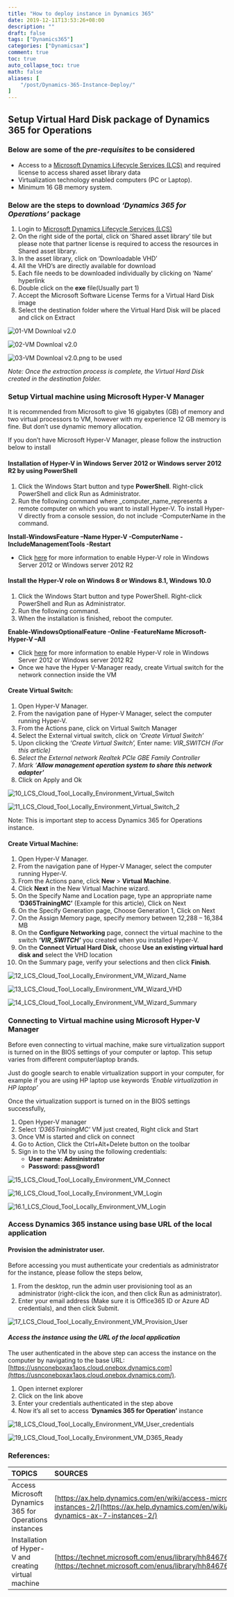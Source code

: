```yaml
---
title: "How to deploy instance in Dynamics 365"
date: 2019-12-11T13:53:26+08:00
description: ""
draft: false
tags: ["Dynamics365"]
categories: ["Dynamicsax"]
comment: true
toc: true
auto_collapse_toc: true
math: false
aliases: [
    "/post/Dynamics-365-Instance-Deploy/"
]
---
```


<!--more-->

## Setup Virtual Hard Disk package of Dynamics 365 for Operations

### Below are some of the _pre-requisites_ to be considered

* Access to a [Microsoft Dynamics Lifecycle Services \(LCS\)](https://lcs.dynamics.com/) and required license to access shared asset library data
* Virtualization technology enabled computers \(PC or Laptop\).
* Minimum 16 GB memory system.

### Below are the **steps to** download _‘Dynamics 365 for Operations’_ package

1. Login to [Microsoft Dynamics Lifecycle Services \(LCS\)](https://lcs.dynamics.com/)
2. On the right side of the portal, click on ‘Shared asset library’ tile but please note that partner license is required to access the resources in Shared asset library.
3. In the asset library, click on ‘Downloadable VHD’
4. All the VHD’s are directly available for download
5. Each file needs to be downloaded individually by clicking on ‘Name’ hyperlink
6. Double click on the **exe** file\(Usually part 1\)
7. Accept the Microsoft Software License Terms for a Virtual Hard Disk image
8. Select the destination folder where the Virtual Hard Disk will be placed and click on Extract

![01-VM Downloal v2.0](https://dynamicsax708.files.wordpress.com/2017/03/01-vm-downloal-v2.0.png?w=840)

![02-VM Downloal v2.0](https://dynamicsax708.files.wordpress.com/2017/03/02-vm-downloal-v2.0.png?w=840)

![03-VM Downloal v2.0.png to be used](https://dynamicsax708.files.wordpress.com/2017/03/03-vm-downloal-v2.0.png-to-be-used.png?w=840)

_Note: Once the extraction process is complete, the Virtual Hard Disk created in the destination folder._

### Setup Virtual machine using Microsoft Hyper-V Manager

It is recommended from Microsoft to give 16 gigabytes \(GB\) of memory and two virtual processors to VM, however with my experience 12 GB memory is fine. But don’t use dynamic memory allocation.

If you don’t have Microsoft Hyper-V Manager, please follow the instruction below to install

#### **Installation of Hyper-V in Windows Server 2012 or Windows server 2012 R2 by using PowerShell**

1. Click the Windows Start button and type **PowerShell**. Right-click PowerShell and click Run as Administrator.
2. Run the following command where _computer\_name_represents a remote computer on which you want to install Hyper-V. To install Hyper-V directly from a console session, do not include -ComputerName  in the command.

**Install-WindowsFeature –Name Hyper-V -ComputerName -IncludeManagementTools -Restart**

* Click [here](https://technet.microsoft.com/en-us/library/hh846766%28v=ws.11%29.aspx#BKMK_SERVER) for more information to enable Hyper-V role in Windows Server 2012 or Windows server 2012 R2

#### **Install the Hyper-V role on Windows 8 or Windows 8.1, Windows 10.0**

1. Click the Windows Start button and type PowerShell. Right-click PowerShell and Run as Administrator.
2. Run the following command.
3. When the installation is finished, reboot the computer.

**Enable-WindowsOptionalFeature -Online -FeatureName Microsoft-Hyper-V –All**

* Click [here](https://technet.microsoft.com/en-us/library/hh846766%28v=ws.11%29.aspx#BKMK_CLIENT) for more information to enable Hyper-V role in Windows Server 2012 or Windows server 2012 R2
* Once we have the Hyper V-Manager ready, create Virtual switch for the network connection inside the VM

#### Create Virtual Switch:

1. Open Hyper-V Manager.
2. From the navigation pane of Hyper-V Manager, select the computer running Hyper-V.
3. From the Actions pane, click on Virtual Switch Manager
4. Select the External virtual switch, click on _‘Create Virtual Switch’_
5. Upon clicking the _‘Create Virtual Switch’,_ Enter name: _VIR\_SWITCH \(For this article\)_
6. _Select the External network Realtek PCIe GBE Family Controller_
7. _Mark ‘**Allow management operation system to share this network adapter’**_
8. Click on Apply and Ok

![10\_LCS\_Cloud\_Tool\_Locally\_Environment\_Virtual\_Switch](https://dynamicsax708.files.wordpress.com/2017/03/10_lcs_cloud_tool_locally_environment_virtual_switch.png?w=840)

![11\_LCS\_Cloud\_Tool\_Locally\_Environment\_Virtual\_Switch\_2](https://dynamicsax708.files.wordpress.com/2017/03/11_lcs_cloud_tool_locally_environment_virtual_switch_2.png?w=840)

Note: This is important step to access Dynamics 365 for Operations instance.

#### Create Virtual Machine:

1. Open Hyper-V Manager.
2. From the navigation pane of Hyper-V Manager, select the computer running Hyper-V.
3. From the Actions pane, click **New** &gt; **Virtual Machine**.
4. Click **Next** in the New Virtual Machine wizard.
5. On the Specify Name and Location page, type an appropriate name **‘D365TrainingMC’** \(Example for this article\), Click on Next
6. On the Specify Generation page, Choose Generation 1, Click on Next
7. On the Assign Memory page, specify memory between 12,288 – 16,384 MB
8. On the **Configure Networking** page, connect the virtual machine to the switch _**‘VIR\_SWITCH’**_ you created when you installed Hyper-V.
9. On the **Connect Virtual Hard Disk,** choose **Use an existing virtual hard disk and** select the VHD location
10. On the Summary page, verify your selections and then click **Finish**.

![12\_LCS\_Cloud\_Tool\_Locally\_Environment\_VM\_Wizard\_Name](https://dynamicsax708.files.wordpress.com/2017/03/12_lcs_cloud_tool_locally_environment_vm_wizard_name.png?w=840)

![13\_LCS\_Cloud\_Tool\_Locally\_Environment\_VM\_Wizard\_VHD](https://dynamicsax708.files.wordpress.com/2017/03/13_lcs_cloud_tool_locally_environment_vm_wizard_vhd.png?w=840)

![14\_LCS\_Cloud\_Tool\_Locally\_Environment\_VM\_Wizard\_Summary](https://dynamicsax708.files.wordpress.com/2017/03/14_lcs_cloud_tool_locally_environment_vm_wizard_summary2.png?w=840)

### Connecting to Virtual machine using Microsoft Hyper-V Manager

Before even connecting to virtual machine, make sure virtualization support is turned on in the BIOS settings of your computer or laptop. This setup varies from different computer\laptop brands.

Just do google search to enable virtualization support in your computer, for example if you are using HP laptop use keywords _‘Enable virtualization in HP laptop’_

Once the virtualization support is turned on in the BIOS settings successfully,

1. Open Hyper-V manager
2. Select _‘D365TrainingMC’_ VM just created, Right click and Start
3. Once VM is started and click on connect
4. Go to Action, Click the Ctrl+Alt+Delete button on the toolbar
5. Sign in to the VM by using the following credentials:
   * **User name: Administrator**
   * **Password: pass@word1**

![15\_LCS\_Cloud\_Tool\_Locally\_Environment\_VM\_Connect](https://dynamicsax708.files.wordpress.com/2017/03/15_lcs_cloud_tool_locally_environment_vm_connect.png?w=840)

![16\_LCS\_Cloud\_Tool\_Locally\_Environment\_VM\_Login](https://dynamicsax708.files.wordpress.com/2017/03/16_lcs_cloud_tool_locally_environment_vm_login.png?w=840)

![16.1\_LCS\_Cloud\_Tool\_Locally\_Environment\_VM\_Login](https://dynamicsax708.files.wordpress.com/2017/03/16-1_lcs_cloud_tool_locally_environment_vm_login.png?w=840)

### Access Dynamics 365 instance using base URL of the local application

#### **Provision the administrator user.**

Before accessing you must authenticate your credentials as administrator for the instance, please follow the steps below,

1. From the desktop, run the admin user provisioning tool as an administrator \(right-click the icon, and then click Run as administrator\).
2. Enter your email address \(Make sure it is Office365 ID or Azure AD credentials\), and then click Submit.

![17\_LCS\_Cloud\_Tool\_Locally\_Environment\_VM\_Provision\_User](https://dynamicsax708.files.wordpress.com/2017/03/17_lcs_cloud_tool_locally_environment_vm_provision_user.png?w=840)

#### _Access the instance using the URL of the local application_

The user authenticated in the above step can access the instance on the computer by navigating to the base URL: [https://usnconeboxax1aos.cloud.onebox.dynamics.com](https://usnconeboxax1aos.cloud.onebox.dynamics.com/).

1. Open internet explorer
2. Click on the link above
3. Enter your credentials authenticated in the step above
4. Now it’s all set to access ‘**Dynamics 365 for Operation’** instance

![18\_LCS\_Cloud\_Tool\_Locally\_Environment\_VM\_User\_credentials](https://dynamicsax708.files.wordpress.com/2017/03/18_lcs_cloud_tool_locally_environment_vm_user_credentials.png?w=840)

![19\_LCS\_Cloud\_Tool\_Locally\_Environment\_VM\_D365\_Ready](https://dynamicsax708.files.wordpress.com/2017/03/19_lcs_cloud_tool_locally_environment_vm_d365_ready.png?w=840)

### References:

| **TOPICS**                                             | **SOURCES**                                                  |
| :----------------------------------------------------- | :----------------------------------------------------------- |
| Access Microsoft Dynamics 365 for Operations instances | [https://ax.help.dynamics.com/en/wiki/access-microsoft-dynamics-ax-7-instances-2/](https://ax.help.dynamics.com/en/wiki/access-microsoft-dynamics-ax-7-instances-2/) |
| Installation of Hyper-V and creating virtual machine   | [https://technet.microsoft.com/enus/library/hh846766\(v=ws.11\)](https://technet.microsoft.com/enus/library/hh846766%28v=ws.11%29).aspx |